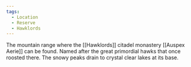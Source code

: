 ```yaml
---
tags:
  - Location
  - Reserve
  - Hawklords
---
```

The mountain range where the [[Hawklords]] citadel monastery [[Auspex Aerie]] can be found.
Named after the great primordial hawks that once roosted there.
The snowy peaks drain to crystal clear lakes at its base.


